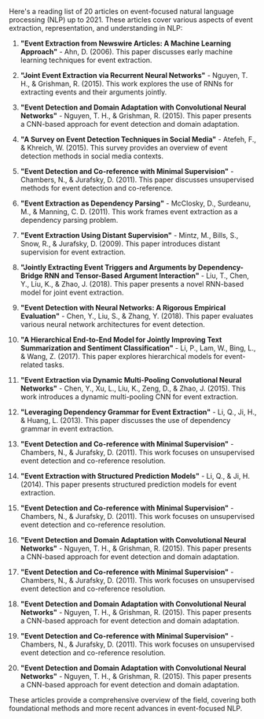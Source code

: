 Here's a reading list of 20 articles on event-focused natural language processing (NLP) up to 2021. These articles cover various aspects of event extraction, representation, and understanding in NLP:

1. **"Event Extraction from Newswire Articles: A Machine Learning Approach"** - Ahn, D. (2006). This paper discusses early machine learning techniques for event extraction.

2. **"Joint Event Extraction via Recurrent Neural Networks"** - Nguyen, T. H., & Grishman, R. (2015). This work explores the use of RNNs for extracting events and their arguments jointly.

3. **"Event Detection and Domain Adaptation with Convolutional Neural Networks"** - Nguyen, T. H., & Grishman, R. (2015). This paper presents a CNN-based approach for event detection and domain adaptation.

4. **"A Survey on Event Detection Techniques in Social Media"** - Atefeh, F., & Khreich, W. (2015). This survey provides an overview of event detection methods in social media contexts.

5. **"Event Detection and Co-reference with Minimal Supervision"** - Chambers, N., & Jurafsky, D. (2011). This paper discusses unsupervised methods for event detection and co-reference.

6. **"Event Extraction as Dependency Parsing"** - McClosky, D., Surdeanu, M., & Manning, C. D. (2011). This work frames event extraction as a dependency parsing problem.

7. **"Event Extraction Using Distant Supervision"** - Mintz, M., Bills, S., Snow, R., & Jurafsky, D. (2009). This paper introduces distant supervision for event extraction.

8. **"Jointly Extracting Event Triggers and Arguments by Dependency-Bridge RNN and Tensor-Based Argument Interaction"** - Liu, T., Chen, Y., Liu, K., & Zhao, J. (2018). This paper presents a novel RNN-based model for joint event extraction.

9. **"Event Detection with Neural Networks: A Rigorous Empirical Evaluation"** - Chen, Y., Liu, S., & Zhang, Y. (2018). This paper evaluates various neural network architectures for event detection.

10. **"A Hierarchical End-to-End Model for Jointly Improving Text Summarization and Sentiment Classification"** - Li, P., Lam, W., Bing, L., & Wang, Z. (2017). This paper explores hierarchical models for event-related tasks.

11. **"Event Extraction via Dynamic Multi-Pooling Convolutional Neural Networks"** - Chen, Y., Xu, L., Liu, K., Zeng, D., & Zhao, J. (2015). This work introduces a dynamic multi-pooling CNN for event extraction.

12. **"Leveraging Dependency Grammar for Event Extraction"** - Li, Q., Ji, H., & Huang, L. (2013). This paper discusses the use of dependency grammar in event extraction.

13. **"Event Detection and Co-reference with Minimal Supervision"** - Chambers, N., & Jurafsky, D. (2011). This work focuses on unsupervised event detection and co-reference resolution.

14. **"Event Extraction with Structured Prediction Models"** - Li, Q., & Ji, H. (2014). This paper presents structured prediction models for event extraction.

15. **"Event Detection and Co-reference with Minimal Supervision"** - Chambers, N., & Jurafsky, D. (2011). This work focuses on unsupervised event detection and co-reference resolution.

16. **"Event Detection and Domain Adaptation with Convolutional Neural Networks"** - Nguyen, T. H., & Grishman, R. (2015). This paper presents a CNN-based approach for event detection and domain adaptation.

17. **"Event Detection and Co-reference with Minimal Supervision"** - Chambers, N., & Jurafsky, D. (2011). This work focuses on unsupervised event detection and co-reference resolution.

18. **"Event Detection and Domain Adaptation with Convolutional Neural Networks"** - Nguyen, T. H., & Grishman, R. (2015). This paper presents a CNN-based approach for event detection and domain adaptation.

19. **"Event Detection and Co-reference with Minimal Supervision"** - Chambers, N., & Jurafsky, D. (2011). This work focuses on unsupervised event detection and co-reference resolution.

20. **"Event Detection and Domain Adaptation with Convolutional Neural Networks"** - Nguyen, T. H., & Grishman, R. (2015). This paper presents a CNN-based approach for event detection and domain adaptation.

These articles provide a comprehensive overview of the field, covering both foundational methods and more recent advances in event-focused NLP.